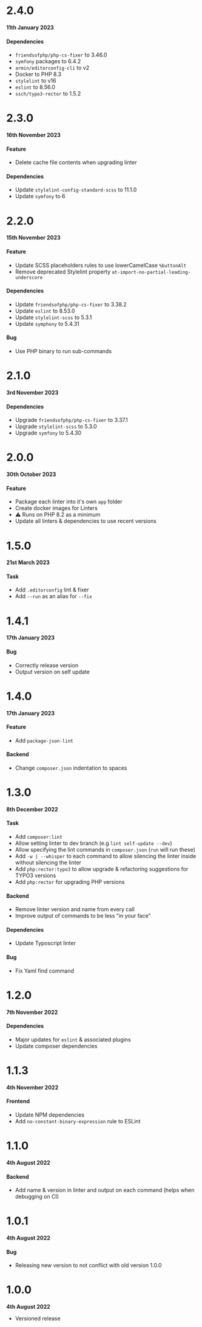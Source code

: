 # 2.4.0

**11th January 2023**

#### Dependencies

- `friendsofphp/php-cs-fixer` to 3.46.0
- `symfony` packages to 6.4.2
- `armin/editorconfig-cli` to v2
- Docker to PHP 8.3
- `stylelint` to v16
- `eslint` to 8.56.0
- `ssch/typo3-rector` to 1.5.2

# 2.3.0

**16th November 2023**

#### Feature

- Delete cache file contents when upgrading linter

#### Dependencies

- Update `stylelint-config-standard-scss` to 11.1.0
- Update `symfony` to 6

# 2.2.0

**15th November 2023**

#### Feature

- Update SCSS placeholders rules to use lowerCamelCase `%buttonAlt`
- Remove deprecated Stylelint property `at-import-no-partial-leading-underscore`

#### Dependencies

- Update `friendsofphp/php-cs-fixer` to 3.38.2
- Update `eslint` to 8.53.0
- Update `stylelint-scss` to 5.3.1
- Update `symphony` to 5.4.31

#### Bug

- Use PHP binary to run sub-commands

# 2.1.0

**3rd November 2023**

#### Dependencies

- Upgrade `friendsofphp/php-cs-fixer` to 3.37.1
- Upgrade `stylelint-scss` to 5.3.0
- Upgrade `symfony` to 5.4.30

# 2.0.0

**30th October 2023**

#### Feature

- Package each linter into it's own `app` folder
- Create docker images for Linters
- ⚠️ Runs on PHP 8.2 as a minimum
- Update all linters & dependencies to use recent versions

# 1.5.0

**21st March 2023**

#### Task

- Add `.editorconfig` lint & fixer
- Add `--run` as an alias for `--fix`


# 1.4.1

**17th January 2023**

#### Bug

- Correctly release version
- Output version on self update

# 1.4.0

**17th January 2023**

#### Feature

- Add `package-json-lint`

#### Backend

- Change `composer.json` indentation to spaces

# 1.3.0

**8th December 2022**

#### Task

- Add `composer:lint`
- Allow setting linter to dev branch (e.g `lint self-update --dev`)
- Allow specifying the lint commands in `composer.json` (`run` will run these)
- Add `-w | --whisper` to each command to allow silencing the linter inside without silencing the linter
- Add `php:rector:typo3` to allow upgrade & refactoring suggestions for TYPO3 versions
- Add `php:rector` for upgrading PHP versions

#### Backend

- Remove linter version and name from every call
- Improve output of commands to be less "in your face"

#### Dependencies

- Update Typoscript linter

#### Bug

- Fix Yaml find command


# 1.2.0

**7th November 2022**

#### Dependencies

- Major updates for `eslint` & associated plugins
- Update composer dependencies

# 1.1.3

**4th November 2022**

#### Frontend

- Update NPM dependencies
- Add `no-constant-binary-expression` rule to ESLint

# 1.1.0

**4th August 2022**

#### Backend

- Add name & version in linter and output on each command (helps when debugging on CI)

# 1.0.1

**4th August 2022**

#### Bug

- Releasing new version to not conflict with old version 1.0.0

# 1.0.0

**4th August 2022**

- Versioned release

